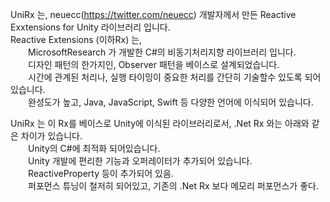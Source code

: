 UniRx 는, neuecc(https://twitter.com/neuecc) 개발자께서 만든 Reactive Exxtensions for Unity 라이브러리 입니다.<br>
Reactive Extensions (이하Rx) 는,<br>
&emsp;&emsp;MicrosoftResearch 가 개발한 C#의 비동기처리지향 라이브러리 입니다.<br>
&emsp;&emsp;디자인 패턴의 한가지인, Observer 패턴을 베이스로 설계되었습니다.<br>
&emsp;&emsp;시간에 관계된 처리나, 실행 타이밍이 중요한 처리를 간단히 기술할수 있도록 되어있습니다.<br>
&emsp;&emsp;완성도가 높고, Java, JavaScript, Swift 등 다양한 언어에 이식되어 있습니다.<br>

UniRx 는 이 Rx를 베이스로 Unity에 이식된 라이브러리로서, .Net Rx 와는 아래와 같은 차이가 있습니다.<br>
&emsp;&emsp;Unity의 C#에 최적화 되어있습니다.<br>
&emsp;&emsp;Unity 개발에 편리한 기능과 오퍼레이터가 추가되어 있습니다.<br>
&emsp;&emsp;ReactiveProperty 등이 추가되어 있음.<br>
&emsp;&emsp;퍼포먼스 튜닝이 철저히 되어있고, 기존의 .Net Rx 보다 메모리 퍼포먼스가 좋다.<br>
